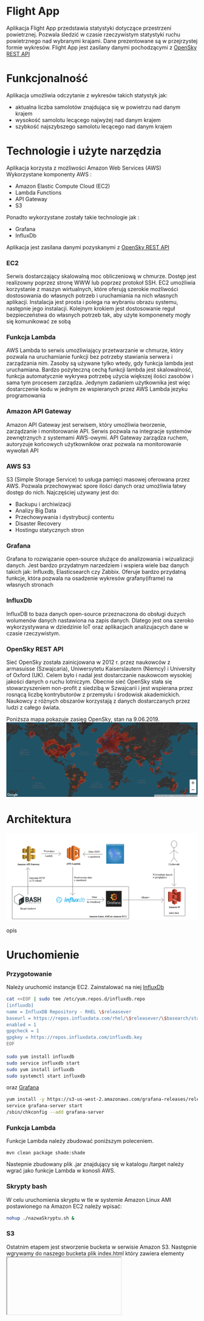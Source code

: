 

# Flight App

Aplikacja Flight App przedstawia statystyki dotyczące przestrzeni powietrznej. Pozwala śledzić w czasie rzeczywistym
statystyki ruchu powietrznego nad wybranymi krajami. Dane prezentowane są w przejrzystej formie wykresów.
Flight App jest zasilany danymi pochodzącymi z [OpenSky REST API](https://opensky-network.org/apidoc/rest.html#) 

# Funkcjonalność

Aplikacja umożliwia odczytanie z wykresów takich statystyk jak:

- aktualna liczba samolotów znajdująca się w powietrzu nad danym krajem
- wysokość samolotu lecącego najwyżej nad danym krajem
- szybkość najszybszego samolotu lecącego nad danym krajem

# Technologie i użyte narzędzia

Aplikacja korzysta z możliwości Amazon Web Services (AWS)
Wykorzystane komponenty AWS :

* Amazon Elastic Compute Cloud (EC2)
* Lambda Functions
* API Gateway
* S3

Ponadto wykorzystane zostały takie technologie jak :

* Grafana
* InfluxDb

Aplikacja jest zasilana danymi pozyskanymi z [OpenSky REST API](https://opensky-network.org/apidoc/rest.html#)

### EC2
Serwis dostarczający skalowalną moc obliczeniową w chmurze. Dostęp jest realizowny poprzez 
stronę WWW lub poprzez protokoł SSH. EC2 umożliwia korzystanie z maszyn wirtualnych, które oferują
szerokie możliwości dostosowania do własnych potrzeb i uruchamiania na nich własnych aplikacji. 
Instalacja jest prosta i polega na wybraniu obrazu systemu, następnie jego instalacji. Kolejnym krokiem jest
dostosowanie reguł bezpieczeństwa do własnych potrzeb tak, aby użyte komponenety mogły się komunikować ze sobą

### Funkcja Lambda
AWS Lambda to serwis umożliwiający przetwarzanie w chmurze, który pozwala na uruchamianie funkcji bez potrzeby 
stawiania serwera i zarządzania nim. Zasoby są używane tylko wtedy, gdy funkcja lambda jest uruchamiana. 
Bardzo pożyteczną cechą funkcji lambda jest skalowalność, funkcja automatycznie wykrywa potrzebę użycia większej ilości 
zasobów i sama tym procesem zarządza. Jedynym zadaniem użytkownika jest więc dostarczenie kodu w jednym ze wspieranych przez
AWS Lambda jezyku programowania 

### Amazon API Gateway
Amazon API Gateway jest serwisem, który umożliwia tworzenie, zarządzanie i monitorowanie API.
Serwis pozwala na integracje systemów zewnętrznych z systemami AWS-owymi. API Gateway zarządza ruchem,
autoryzuje końcowych użytkowników oraz pozwala na monitorowanie wywołań API

### AWS S3

S3 (Simple Storage Service) to usługa pamięci masowej oferowana przez AWS. Pozwala przechowywać spore ilości danych oraz
umożliwia łatwy dostęp do nich.
Najczęściej używany jest do:

* Backupu i archiwizacji
* Analizy Big Data
* Przechowywania i dystrybucji contentu
* Disaster Recovery
* Hostingu statycznych stron

### Grafana
Grafana to rozwiązanie open-source służące do analizowania i wizualizacji danych. Jest bardzo przydatnym narzedziem i wspiera
wiele baz danych takich jak: Influxdb, Elasticsearch czy Zabbix. Oferuje bardzo przydatną funkcje, która pozwala na osadzenie
wykresów grafany(iframe) na własnych stronach

### InfluxDb
InfluxDB to baza danych open-source przeznaczona do obsługi duzych wolumenów danych nastawiona na zapis danych. 
Dlatego jest ona szeroko wykorzystywana w dziedzinie IoT oraz aplikacjach analizujacych dane w czasie rzeczywistym.  


### OpenSky REST API
Sieć OpenSky została zainicjowana w 2012 r. przez naukowców z armasuisse (Szwajcaria), Uniwersytetu Kaiserslautern (Niemcy) i University of Oxford (UK). Celem było i nadal jest dostarczanie naukowcom wysokiej jakości danych o ruchu lotniczym. Obecnie sieć OpenSky stała się stowarzyszeniem non-profit z siedzibą w Szwajcarii i jest wspierana przez rosnącą liczbę kontrybutorów z przemysłu i środowisk akademickich. Naukowcy z różnych obszarów korzystają z danych dostarczanych przez ludzi z całego świata.

Poniższa mapa pokazuje zasięg OpenSky, stan na 9.06.2019.
![zasiegOpenSky.png](https://github.com/llukowicz8/LambdaAWS/blob/master/zasiegOpenSky.png)

# Architektura
![architektura.png](https://github.com/llukowicz8/LambdaAWS/blob/master/architektura.png)

opis

# Uruchomienie

### Przygotowanie

Należy uruchomić instancje EC2. 
Zainstalować na niej [InfluxDb](https://docs.influxdata.com/influxdb/v1.3/introduction/installation/?fbclid=IwAR32tuy6wIiEVf8aUdzU-DpUDCr4BGIb6kzAqw-zBdx5Um9n4mCQEoUArkk#hosting-on-aws) 
```bash
cat <<EOF | sudo tee /etc/yum.repos.d/influxdb.repo
[influxdb]
name = InfluxDB Repository - RHEL \$releasever
baseurl = https://repos.influxdata.com/rhel/\$releasever/\$basearch/stable
enabled = 1
gpgcheck = 1
gpgkey = https://repos.influxdata.com/influxdb.key
EOF

sudo yum install influxdb
sudo service influxdb start
sudo yum install influxdb
sudo systemctl start influxdb
```
oraz [Grafana](https://grafana.com/docs/)
```bash
yum install -y https://s3-us-west-2.amazonaws.com/grafana-releases/release/grafana-5.0.3-1.x86_64.rpm
service grafana-server start
/sbin/chkconfig --add grafana-server
```


### Funkcja Lambda



Funkcje Lambda należy zbudować poniższym poleceniem.

    mvn clean package shade:shade
    
Nastepnie zbudowany plik .jar znajdujący się w katalogu /target należy wgrać jako funkcje Lambda w konosli AWS.

### Skrypty bash
W celu uruchomienia skryptu w tle w systemie Amazon Linux AMI postawionego na Amazon EC2 należy wpisać:
```bash
nohup ./nazwaSkryptu.sh &
```

### S3
Ostatnim etapem jest stworzenie bucketa w serwisie Amazon S3. Następnie wgrywamy do naszego bucketa plik index.html który zawiera elementy <iframe>, odwołujące się do Grafany uruchomionej w kontenerze EC2. Po wgraniu pliku przechodzimy do ustawień bucketa w sekcji 'Properties', tam włączamy opcję 'Static website hosting' z ustawionym 'Index document' na index.html. Należy także sprawdzić i ewentualnie sprawdzić ustawienia sekcji 'Permission' tak aby nasz bucket był dostępny publicznie.


# Wygląd aplikacji

![wygladAplikacji.png](https://github.com/llukowicz8/LambdaAWS/blob/master/wygladAplikacji.png)
